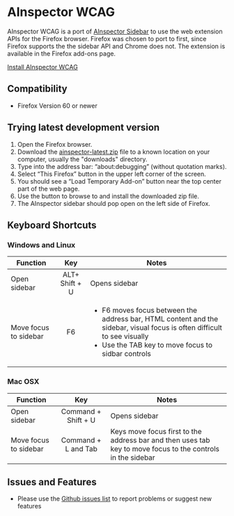 # AInspector WCAG

AInspector WCAG is a port of [AInspector Sidebar](https://ainspector.github.io/) to use the web extension APIs for the Firefox browser.  Firefox was chosen to port to first, since Firefox supports the the sidebar API and Chrome does not.  The extension is available in the Firefox add-ons page.

[Install AInspector WCAG](https://addons.mozilla.org/en-US/firefox/addon/ainspector-wcag)

## Compatibility
* Firefox Version 60 or newer

## Trying latest development version

1. Open the Firefox browser.
2. Download the [ainspector-latest.zip](https://github.com/ainspector/firefox-ainspector-wcag/raw/main/dist/ainspector-latest.zip) file to a known location on your computer, usually the "downloads" directory.
3. Type into the address bar: “about:debugging” (without quotation marks).
4. Select “This Firefox” button in the upper left corner of the screen.
5. You should see a “Load Temporary Add-on” button near the top center part of the web page.
6. Use the button to browse to and install the downloaded zip file.
7. The AInspector sidebar should pop open on the left side of Firefox.


## Keyboard Shortcuts

### Windows and Linux

| Function | Key | Notes |
|----------|:---:|-------|
| Open sidebar | ALT+ Shift + U | Opens sidebar
| Move focus to sidebar | F6 | <ul><li>F6 moves focus between the address bar, HTML content and the sidebar, visual focus is often difficult to see visually</li><li>Use the TAB key to move focus to sidbar controls</li></ul> |

### Mac OSX

| Function | Key | Notes |
|----------|:---:|-------|
| Open sidebar | Command + Shift + U | Opens sidebar
| Move focus to sidebar | Command + L and Tab | Keys move focus first to the address bar and then uses tab key to move focus to the controls in the sidebar  |

## Issues and Features
* Please use the [Github issues list](https://github.com/ainspector/webextensions-firefox/issues) to report problems or suggest new features

